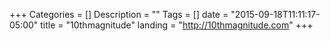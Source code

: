 +++
Categories = []
Description = ""
Tags = []
date = "2015-09-18T11:11:17-05:00"
title = "10thmagnitude"
landing = "http://10thmagnitude.com"
+++
